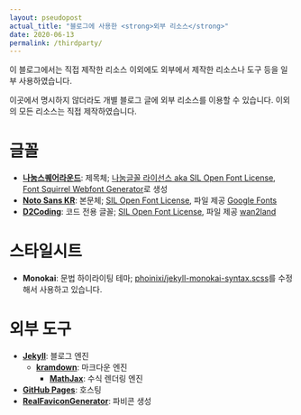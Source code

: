 ```yaml
---
layout: pseudopost
actual_title: "블로그에 사용한 <strong>외부 리소스</strong>"
date: 2020-06-13
permalink: /thirdparty/
---
```


이 블로그에서는 직접 제작한 리소스 이외에도 외부에서 제작한 리소스나 도구 등을 일부 사용하였습니다.

이곳에서 명시하지 않더라도 개별 블로그 글에 외부 리소스를 이용할 수 있습니다. 이외의 모든 리소스는 직접 제작하였습니다.

# 글꼴

* **[나눔스퀘어라운드](https://hangeul.naver.com/2017/nanum)**: 제목체; [나눔글꼴 라이선스 aka SIL Open Font License](https://help.naver.com/support/contents/contents.help?serviceNo=1074&categoryNo=3497), [Font Squirrel Webfont Generator](https://www.fontsquirrel.com/tools/webfont-generator)로 생성
* **[Noto Sans KR](https://www.google.com/get/noto/)**: 본문체; [SIL Open Font License](https://scripts.sil.org/cms/scripts/page.php?site_id=nrsi&id=OFL), 파일 제공 [Google Fonts](https://fonts.google.com/specimen/Noto+Sans+KR)
* **[D2Coding](https://github.com/naver/d2codingfont)**: 코드 전용 글꼴; [SIL Open Font License](https://github.com/naver/d2codingfont/wiki/Open-Font-License), 파일 제공 [wan2land](https://github.com/wan2land/d2coding)

# 스타일시트

* **Monokai**: 문법 하이라이팅 테마; [phoinixi/jekyll-monokai-syntax.scss](https://gist.github.com/phoinixi/c82317c831371a0807e1)를 수정해서 사용하고 있습니다.

# 외부 도구

* **[Jekyll](https://jekyllrb.com/)**: 블로그 엔진
	* **[kramdown](https://kramdown.gettalong.org/)**: 마크다운 엔진
		* **[MathJax](https://www.mathjax.org/)**: 수식 렌더링 엔진
* **[GitHub Pages](https://pages.github.com/)**: 호스팅
* **[RealFaviconGenerator](https://realfavicongenerator.net/)**: 파비콘 생성
